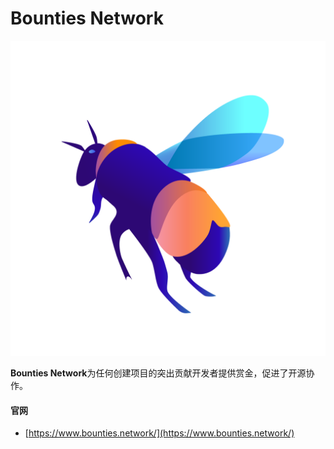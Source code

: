 # Bounties Network

[![&#x56FE;&#x7247;alt](../../.gitbook/assets/bounties-network.png)](https://www.bounties.network/)

**Bounties Network**为任何创建项目的突出贡献开发者提供赏金，促进了开源协作。



#### 官网

* [https://www.bounties.network/](https://www.bounties.network/)

